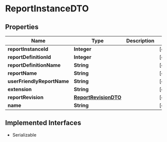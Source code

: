 

# ReportInstanceDTO


## Properties

Name | Type | Description | Notes
------------ | ------------- | ------------- | -------------
**reportInstanceId** | **Integer** |  |  [optional]
**reportDefinitionId** | **Integer** |  |  [optional]
**reportDefinitionName** | **String** |  |  [optional]
**reportName** | **String** |  |  [optional]
**userFriendlyReportName** | **String** |  |  [optional]
**extension** | **String** |  |  [optional]
**reportRevision** | [**ReportRevisionDTO**](ReportRevisionDTO.md) |  |  [optional]
**name** | **String** |  |  [optional]


## Implemented Interfaces

* Serializable


